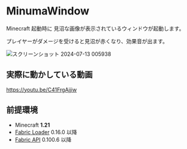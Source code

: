 # MinumaWindow

Minecraft 起動時に 見沼な画像が表示されているウィンドウが起動します。

プレイヤーがダメージを受けると見沼が赤くなり、効果音が出ます。

![スクリーンショット 2024-07-13 005938](https://github.com/user-attachments/assets/048609c6-a168-4c95-8502-62dad28e2daa)

## 実際に動かしている動画

https://youtu.be/C41FrgAjjiw

## 前提環境

- Minecraft **1.21**
- [Fabric Loader](https://fabricmc.net/use/installer/) 0.16.0 以降
- [Fabric API](https://www.curseforge.com/minecraft/mc-mods/fabric-api) 0.100.6 以降
